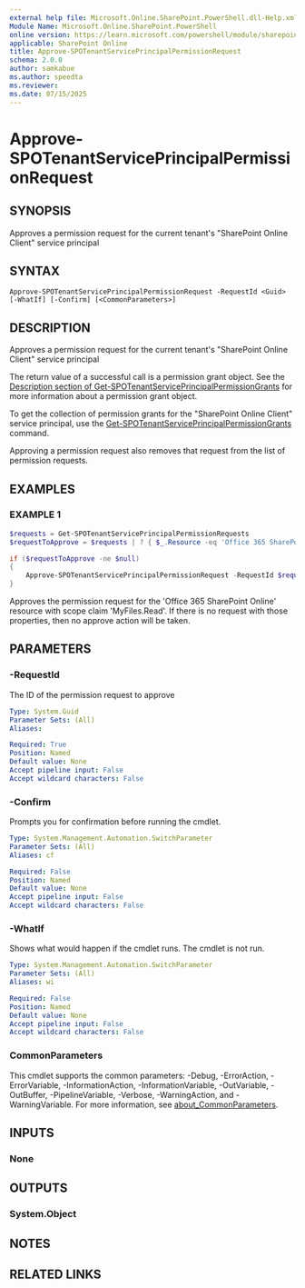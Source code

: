 ```yaml
---
external help file: Microsoft.Online.SharePoint.PowerShell.dll-Help.xml
Module Name: Microsoft.Online.SharePoint.PowerShell
online version: https://learn.microsoft.com/powershell/module/sharepoint-online/approve-spotenantserviceprincipalpermissionrequest
applicable: SharePoint Online
title: Approve-SPOTenantServicePrincipalPermissionRequest
schema: 2.0.0
author: samkabue
ms.author: speedta
ms.reviewer:
ms.date: 07/15/2025
---
```


# Approve-SPOTenantServicePrincipalPermissionRequest

## SYNOPSIS

Approves a permission request for the current tenant's "SharePoint Online Client" service principal

## SYNTAX

```
Approve-SPOTenantServicePrincipalPermissionRequest -RequestId <Guid> [-WhatIf] [-Confirm] [<CommonParameters>]
```

## DESCRIPTION

Approves a permission request for the current tenant's "SharePoint Online Client" service principal

The return value of a successful call is a permission grant object. See the [Description section of Get-SPOTenantServicePrincipalPermissionGrants](/powershell/module/sharepoint-online/get-spotenantserviceprincipalpermissiongrants#description) for more information about a permission grant object.

To get the collection of permission grants for the "SharePoint Online Client" service principal, use the [Get-SPOTenantServicePrincipalPermissionGrants](/powershell/module/sharepoint-online/get-spotenantserviceprincipalpermissiongrants) command.

Approving a permission request also removes that request from the list of permission requests.

## EXAMPLES

### EXAMPLE 1

```powershell
$requests = Get-SPOTenantServicePrincipalPermissionRequests
$requestToApprove = $requests | ? { $_.Resource -eq 'Office 365 SharePoint Online' -and $_.Scope -eq 'MyFiles.Read' } | Select-Object -First 1

if ($requestToApprove -ne $null)
{
    Approve-SPOTenantServicePrincipalPermissionRequest -RequestId $requestToApprove.Id
}
```

Approves the permission request for the 'Office 365 SharePoint Online' resource with scope claim 'MyFiles.Read'.
If there is no request with those properties, then no approve action will be taken.

## PARAMETERS

### -RequestId

The ID of the permission request to approve

```yaml
Type: System.Guid
Parameter Sets: (All)
Aliases:

Required: True
Position: Named
Default value: None
Accept pipeline input: False
Accept wildcard characters: False
```

### -Confirm
Prompts you for confirmation before running the cmdlet.

```yaml
Type: System.Management.Automation.SwitchParameter
Parameter Sets: (All)
Aliases: cf

Required: False
Position: Named
Default value: None
Accept pipeline input: False
Accept wildcard characters: False
```

### -WhatIf
Shows what would happen if the cmdlet runs.
The cmdlet is not run.

```yaml
Type: System.Management.Automation.SwitchParameter
Parameter Sets: (All)
Aliases: wi

Required: False
Position: Named
Default value: None
Accept pipeline input: False
Accept wildcard characters: False
```

### CommonParameters
This cmdlet supports the common parameters: -Debug, -ErrorAction, -ErrorVariable, -InformationAction, -InformationVariable, -OutVariable, -OutBuffer, -PipelineVariable, -Verbose, -WarningAction, and -WarningVariable. For more information, see [about_CommonParameters](https://go.microsoft.com/fwlink/?LinkID=113216).

## INPUTS

### None

## OUTPUTS

### System.Object

## NOTES

## RELATED LINKS
